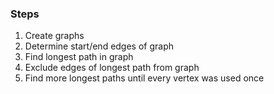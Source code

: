### Steps

1. Create graphs
2. Determine start/end edges of graph
3. Find longest path in graph
4. Exclude edges of longest path from graph
5. Find more longest paths until every vertex was used once